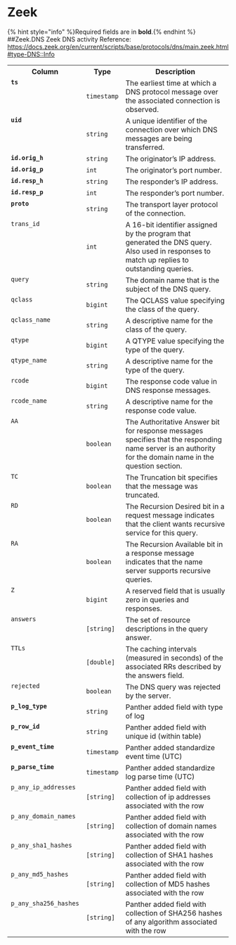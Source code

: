 
<!-- This document is generated by "mage doc:logs". DO NOT EDIT! -->
# Zeek
{% hint style="info" %}Required fields are in <b>bold</b>.{% endhint %}
##Zeek.DNS
Zeek DNS activity
Reference: https://docs.zeek.org/en/current/scripts/base/protocols/dns/main.zeek.html#type-DNS::Info
<table>
<tr><th align=center>Column</th><th align=center>Type</th><th align=center>Description</th></tr>
<tr><td valign=top><code><b>ts</b></code></td><td><code>timestamp</code></td><td valign=top>The earliest time at which a DNS protocol message over the associated connection is observed.</td></tr>
<tr><td valign=top><code><b>uid</b></code></td><td><code>string</code></td><td valign=top>A unique identifier of the connection over which DNS messages are being transferred.</td></tr>
<tr><td valign=top><code><b>id.orig_h</b></code></td><td><code>string</code></td><td valign=top>The originator’s IP address.</td></tr>
<tr><td valign=top><code><b>id.orig_p</b></code></td><td><code>int</code></td><td valign=top>The originator’s port number.</td></tr>
<tr><td valign=top><code><b>id.resp_h</b></code></td><td><code>string</code></td><td valign=top>The responder’s IP address.</td></tr>
<tr><td valign=top><code><b>id.resp_p</b></code></td><td><code>int</code></td><td valign=top>The responder’s port number.</td></tr>
<tr><td valign=top><code><b>proto</b></code></td><td><code>string</code></td><td valign=top>The transport layer protocol of the connection.</td></tr>
<tr><td valign=top><code>trans_id</code></td><td><code>int</code></td><td valign=top>A 16-bit identifier assigned by the program that generated the DNS query. Also used in responses to match up replies to outstanding queries.</td></tr>
<tr><td valign=top><code>query</code></td><td><code>string</code></td><td valign=top>The domain name that is the subject of the DNS query.</td></tr>
<tr><td valign=top><code>qclass</code></td><td><code>bigint</code></td><td valign=top>The QCLASS value specifying the class of the query.</td></tr>
<tr><td valign=top><code>qclass_name</code></td><td><code>string</code></td><td valign=top>A descriptive name for the class of the query.</td></tr>
<tr><td valign=top><code>qtype</code></td><td><code>bigint</code></td><td valign=top>A QTYPE value specifying the type of the query.</td></tr>
<tr><td valign=top><code>qtype_name</code></td><td><code>string</code></td><td valign=top>A descriptive name for the type of the query.</td></tr>
<tr><td valign=top><code>rcode</code></td><td><code>bigint</code></td><td valign=top>The response code value in DNS response messages.</td></tr>
<tr><td valign=top><code>rcode_name</code></td><td><code>string</code></td><td valign=top>A descriptive name for the response code value.</td></tr>
<tr><td valign=top><code>AA</code></td><td><code>boolean</code></td><td valign=top>The Authoritative Answer bit for response messages specifies that the responding name server is an authority for the domain name in the question section.</td></tr>
<tr><td valign=top><code>TC</code></td><td><code>boolean</code></td><td valign=top>The Truncation bit specifies that the message was truncated.</td></tr>
<tr><td valign=top><code>RD</code></td><td><code>boolean</code></td><td valign=top>The Recursion Desired bit in a request message indicates that the client wants recursive service for this query.</td></tr>
<tr><td valign=top><code>RA</code></td><td><code>boolean</code></td><td valign=top>The Recursion Available bit in a response message indicates that the name server supports recursive queries.</td></tr>
<tr><td valign=top><code>Z</code></td><td><code>bigint</code></td><td valign=top>A reserved field that is usually zero in queries and responses.</td></tr>
<tr><td valign=top><code>answers</code></td><td><code>[string]</code></td><td valign=top>The set of resource descriptions in the query answer.</td></tr>
<tr><td valign=top><code>TTLs</code></td><td><code>[double]</code></td><td valign=top>The caching intervals (measured in seconds) of the associated RRs described by the answers field.</td></tr>
<tr><td valign=top><code>rejected</code></td><td><code>boolean</code></td><td valign=top>The DNS query was rejected by the server.</td></tr>
<tr><td valign=top><code><b>p_log_type</b></code></td><td><code>string</code></td><td valign=top>Panther added field with type of log</td></tr>
<tr><td valign=top><code><b>p_row_id</b></code></td><td><code>string</code></td><td valign=top>Panther added field with unique id (within table)</td></tr>
<tr><td valign=top><code><b>p_event_time</b></code></td><td><code>timestamp</code></td><td valign=top>Panther added standardize event time (UTC)</td></tr>
<tr><td valign=top><code><b>p_parse_time</b></code></td><td><code>timestamp</code></td><td valign=top>Panther added standardize log parse time (UTC)</td></tr>
<tr><td valign=top><code>p_any_ip_addresses</code></td><td><code>[string]</code></td><td valign=top>Panther added field with collection of ip addresses associated with the row</td></tr>
<tr><td valign=top><code>p_any_domain_names</code></td><td><code>[string]</code></td><td valign=top>Panther added field with collection of domain names associated with the row</td></tr>
<tr><td valign=top><code>p_any_sha1_hashes</code></td><td><code>[string]</code></td><td valign=top>Panther added field with collection of SHA1 hashes associated with the row</td></tr>
<tr><td valign=top><code>p_any_md5_hashes</code></td><td><code>[string]</code></td><td valign=top>Panther added field with collection of MD5 hashes associated with the row</td></tr>
<tr><td valign=top><code>p_any_sha256_hashes</code></td><td><code>[string]</code></td><td valign=top>Panther added field with collection of SHA256 hashes of any algorithm associated with the row</td></tr>
</table>


